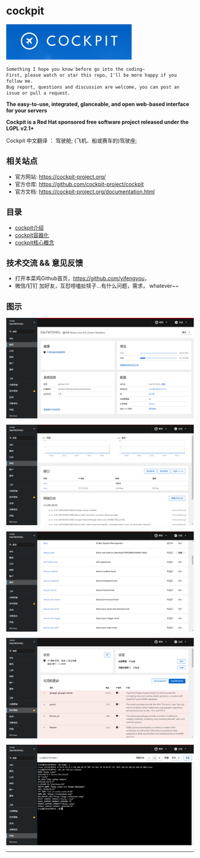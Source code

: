 # cockpit

![20221203_083257_47](image/20221203_083257_47.png)

```
Something I hope you know before go into the coding~
First, please watch or star this repo, I'll be more happy if you follow me.
Bug report, questions and discussion are welcome, you can post an issue or pull a request.
```


**The easy-to-use, integrated, glanceable, and open web-based interface for your servers**

**Cockpit is a Red Hat sponsored free software project released under the LGPL v2.1+**

Cockpit 中文翻译 ： 驾驶舱; (飞机、船或赛车的)驾驶座;


## 相关站点


* 官方网站: <https://cockpit-project.org/>
* 官方仓库: <https://github.com/cockpit-project/cockpit>
* 官方文档: <https://cockpit-project.org/documentation.html>


## 目录

* [cockpit介绍](docs/cockpit介绍.md)
* [cockpit容器化](docs/cockpit容器化.md)
* [cockpit核心概念](docs/cockpit核心概念.md)











## 技术交流 && 意见反馈

* 打开本菜鸡Github首页，<https://github.com/yifengyou>，
* 微信/钉钉 加好友，互怼唠嗑扯犊子...有什么问题，需求， whatever~~



## 图示

![20221203_084228_26](image/20221203_084228_26.png)

![20221203_084248_21](image/20221203_084248_21.png)

![20221203_084304_86](image/20221203_084304_86.png)

![20221203_084315_74](image/20221203_084315_74.png)

![20221203_084341_86](image/20221203_084341_86.png)












---
